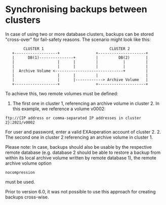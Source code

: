 # Synchronising  backups between clusters 
In case of using two or more database clusters, backups can be stored "cross-over" for fail-safety reasons. The scenario might look like this:


```
        CLUSTER 1                             CLUSTER 2
   +-------------------+                +---------------------+
   |      DB(1)---------------+         |         DB(2)       |
   |                   |      |         |           |         |
   |                   |      |         |           |         |
   |  Archive Volume <------------------------------+         |
   |                   |      |         |                     |
   |                   |      |------------> Archive Volume   |
   +-------------------+                +---------------------+
```
To achieve this, two remote volumes must be defined:

1. The first one in cluster 1, referencing an archive volume in cluster 2. In this example, we reference a volume v0002:   
```
ftp://{IP address or comma-separated IP addresses in cluster 2}:2021/v0002 
```
   For user and password, enter a valid EXAoperation account of cluster 2.
2. The second one in cluster 2 referencing an archive volume in cluster 1.

Please note: In case, backups should also be usable by the respective remote database (e.g. database 2 should be able to restore a backup from within its local archive volume written by remote database 1), the remote archive volume option
```
nocompression 
```
must be used.

Prior to version 6.0, it was not possible to use this approach for creating backups cross-wise. 

